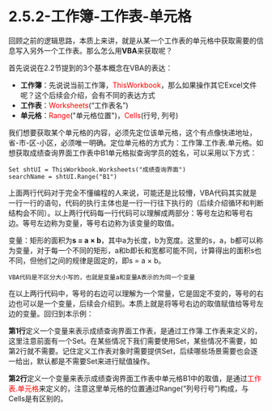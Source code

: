 # 2.5.2-工作簿-工作表-单元格

回顾之前的逻辑思路，本质上来讲，就是从某一个工作表的单元格中获取需要的信息写入另外一个工作表。那么怎么用**VBA**来获取呢？

首先说说在2.2节提到的3个基本概念在VBA的表达：

- **工作簿**：先说说当前工作簿，<font color=red>ThisWorkbook</font>，那么如果操作其它Excel文件呢？这个后续会介绍，会有不同的表达方式
- **工作表**：<font color=red>Worksheets</font>(“工作表名”)
- **单元格**：<font color=red>Range</font>("单元格位置")，<font color=red>Cells</font>(行号, 列号)


我们想要获取某个单元格的内容，必须先定位该单元格，这个有点像快递地址，省-市-区-小区，必须唯一明确。定位单元格的方式为：工作簿.工作表.单元格。如想获取成绩查询界面工作表中B1单元格拟查询学员的姓名，可以采用以下方式：

```{code-block} 
Set shtUI = ThisWorkbook.Worksheets("成绩查询界面")
searchName = shtUI.Range("B1")
```

上面两行代码对于完全不懂编程的人来说，可能还是比较懵，VBA代码其实就是一行一行的语句，代码的执行主体也是一行一行往下执行的（后续介绍循环和判断结构会不同）。以上两行代码每一行代码可以理解成两部分：等号左边和等号右边。等号左边称为变量，等号右边称为该变量的取值。

变量：矩形的面积为**s = a × b**，其中a为长度，b为宽度。这里的s，a，b都可以称为变量，对于每一个不同的矩形，a和b即长和宽都可能不同，计算得出的面积s也不同，但他们之间的规律是固定的，即s = a × b。

```{hint}
VBA代码是不区分大小写的，也就是变量a和变量A表示的为同一个变量
```

在以上两行代码中，等号的右边可以理解为一个常量，它是固定不变的，等号的右边也可以是一个变量，后续会介绍到。本质上就是将等号右边的取值赋值给等号左边的变量。回归到本示例：

**第1行**定义一个变量来表示成绩查询界面工作表，是通过工作簿.工作表来定义的，这里注意前面有一个Set。在某些情况下我们需要使用Set，某些情况不需要，如第2行就不需要。记住定义工作表对象时需要提供Set，后续哪些场景需要也会逐一给出，默认都是不需要Set来进行赋值操作。

**第2行**定义一个变量来表示成绩查询界面工作表中单元格B1中的取值，是通过<font color=red>工作表.单元格</font>来定义的，注意这里单元格的位置通过Range(“列号行号”)构成，与Cells是有区别的。

<br />